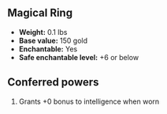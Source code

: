 ## Magical Ring

- **Weight:** 0.1 lbs
- **Base value:** 150 gold
- **Enchantable:** Yes
- **Safe enchantable level:** +6 or below

## Conferred powers

1. Grants +0 bonus to intelligence when worn
